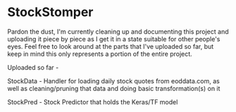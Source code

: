 # StockStomper

Pardon the dust, I'm currently cleaning up and documenting this project and uploading it piece by piece as I get it in a state suitable for other people's eyes. Feel free to look around at the parts that I've uploaded so far, but keep in mind this only represents a portion of the entire project.

Uploaded so far - 

StockData - Handler for loading daily stock quotes from eoddata.com, as well as cleaning/pruning that data and doing basic transformation(s) on it

StockPred - Stock Predictor that holds the Keras/TF model 

